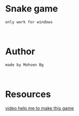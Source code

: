 # Snake game

    only work for windows

<br/>

# Author

    made by Mohsen Bg

<br/>

# Resources

[video help me to make this game](https://youtu.be/AxrQje7V65o)
